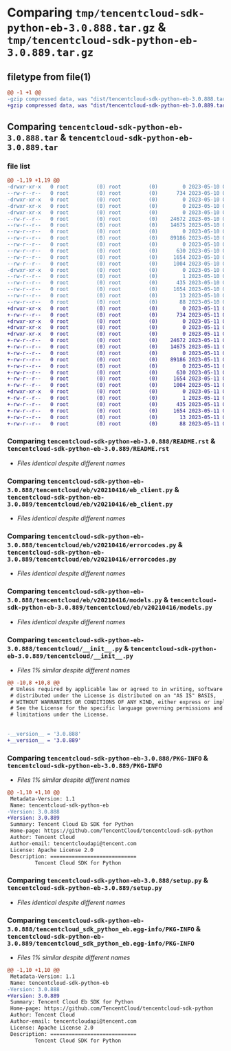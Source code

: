 # Comparing `tmp/tencentcloud-sdk-python-eb-3.0.888.tar.gz` & `tmp/tencentcloud-sdk-python-eb-3.0.889.tar.gz`

## filetype from file(1)

```diff
@@ -1 +1 @@
-gzip compressed data, was "dist/tencentcloud-sdk-python-eb-3.0.888.tar", last modified: Wed May 10 02:09:28 2023, max compression
+gzip compressed data, was "dist/tencentcloud-sdk-python-eb-3.0.889.tar", last modified: Thu May 11 02:42:44 2023, max compression
```

## Comparing `tencentcloud-sdk-python-eb-3.0.888.tar` & `tencentcloud-sdk-python-eb-3.0.889.tar`

### file list

```diff
@@ -1,19 +1,19 @@
-drwxr-xr-x   0 root         (0) root         (0)        0 2023-05-10 02:09:28.000000 tencentcloud-sdk-python-eb-3.0.888/
--rw-r--r--   0 root         (0) root         (0)      734 2023-05-10 02:09:28.000000 tencentcloud-sdk-python-eb-3.0.888/README.rst
-drwxr-xr-x   0 root         (0) root         (0)        0 2023-05-10 02:09:28.000000 tencentcloud-sdk-python-eb-3.0.888/tencentcloud/
-drwxr-xr-x   0 root         (0) root         (0)        0 2023-05-10 02:09:28.000000 tencentcloud-sdk-python-eb-3.0.888/tencentcloud/eb/
-drwxr-xr-x   0 root         (0) root         (0)        0 2023-05-10 02:09:28.000000 tencentcloud-sdk-python-eb-3.0.888/tencentcloud/eb/v20210416/
--rw-r--r--   0 root         (0) root         (0)    24672 2023-05-10 02:09:28.000000 tencentcloud-sdk-python-eb-3.0.888/tencentcloud/eb/v20210416/eb_client.py
--rw-r--r--   0 root         (0) root         (0)    14675 2023-05-10 02:09:28.000000 tencentcloud-sdk-python-eb-3.0.888/tencentcloud/eb/v20210416/errorcodes.py
--rw-r--r--   0 root         (0) root         (0)        0 2023-05-10 02:09:28.000000 tencentcloud-sdk-python-eb-3.0.888/tencentcloud/eb/v20210416/__init__.py
--rw-r--r--   0 root         (0) root         (0)    89186 2023-05-10 02:09:28.000000 tencentcloud-sdk-python-eb-3.0.888/tencentcloud/eb/v20210416/models.py
--rw-r--r--   0 root         (0) root         (0)        0 2023-05-10 02:09:28.000000 tencentcloud-sdk-python-eb-3.0.888/tencentcloud/eb/__init__.py
--rw-r--r--   0 root         (0) root         (0)      630 2023-05-10 02:09:28.000000 tencentcloud-sdk-python-eb-3.0.888/tencentcloud/__init__.py
--rw-r--r--   0 root         (0) root         (0)     1654 2023-05-10 02:09:28.000000 tencentcloud-sdk-python-eb-3.0.888/PKG-INFO
--rw-r--r--   0 root         (0) root         (0)     1004 2023-05-10 02:09:28.000000 tencentcloud-sdk-python-eb-3.0.888/setup.py
-drwxr-xr-x   0 root         (0) root         (0)        0 2023-05-10 02:09:28.000000 tencentcloud-sdk-python-eb-3.0.888/tencentcloud_sdk_python_eb.egg-info/
--rw-r--r--   0 root         (0) root         (0)        1 2023-05-10 02:09:28.000000 tencentcloud-sdk-python-eb-3.0.888/tencentcloud_sdk_python_eb.egg-info/dependency_links.txt
--rw-r--r--   0 root         (0) root         (0)      435 2023-05-10 02:09:28.000000 tencentcloud-sdk-python-eb-3.0.888/tencentcloud_sdk_python_eb.egg-info/SOURCES.txt
--rw-r--r--   0 root         (0) root         (0)     1654 2023-05-10 02:09:28.000000 tencentcloud-sdk-python-eb-3.0.888/tencentcloud_sdk_python_eb.egg-info/PKG-INFO
--rw-r--r--   0 root         (0) root         (0)       13 2023-05-10 02:09:28.000000 tencentcloud-sdk-python-eb-3.0.888/tencentcloud_sdk_python_eb.egg-info/top_level.txt
--rw-r--r--   0 root         (0) root         (0)       88 2023-05-10 02:09:28.000000 tencentcloud-sdk-python-eb-3.0.888/setup.cfg
+drwxr-xr-x   0 root         (0) root         (0)        0 2023-05-11 02:42:44.000000 tencentcloud-sdk-python-eb-3.0.889/
+-rw-r--r--   0 root         (0) root         (0)      734 2023-05-11 02:42:44.000000 tencentcloud-sdk-python-eb-3.0.889/README.rst
+drwxr-xr-x   0 root         (0) root         (0)        0 2023-05-11 02:42:44.000000 tencentcloud-sdk-python-eb-3.0.889/tencentcloud/
+drwxr-xr-x   0 root         (0) root         (0)        0 2023-05-11 02:42:44.000000 tencentcloud-sdk-python-eb-3.0.889/tencentcloud/eb/
+drwxr-xr-x   0 root         (0) root         (0)        0 2023-05-11 02:42:44.000000 tencentcloud-sdk-python-eb-3.0.889/tencentcloud/eb/v20210416/
+-rw-r--r--   0 root         (0) root         (0)    24672 2023-05-11 02:42:44.000000 tencentcloud-sdk-python-eb-3.0.889/tencentcloud/eb/v20210416/eb_client.py
+-rw-r--r--   0 root         (0) root         (0)    14675 2023-05-11 02:42:44.000000 tencentcloud-sdk-python-eb-3.0.889/tencentcloud/eb/v20210416/errorcodes.py
+-rw-r--r--   0 root         (0) root         (0)        0 2023-05-11 02:42:44.000000 tencentcloud-sdk-python-eb-3.0.889/tencentcloud/eb/v20210416/__init__.py
+-rw-r--r--   0 root         (0) root         (0)    89186 2023-05-11 02:42:44.000000 tencentcloud-sdk-python-eb-3.0.889/tencentcloud/eb/v20210416/models.py
+-rw-r--r--   0 root         (0) root         (0)        0 2023-05-11 02:42:44.000000 tencentcloud-sdk-python-eb-3.0.889/tencentcloud/eb/__init__.py
+-rw-r--r--   0 root         (0) root         (0)      630 2023-05-11 02:42:44.000000 tencentcloud-sdk-python-eb-3.0.889/tencentcloud/__init__.py
+-rw-r--r--   0 root         (0) root         (0)     1654 2023-05-11 02:42:44.000000 tencentcloud-sdk-python-eb-3.0.889/PKG-INFO
+-rw-r--r--   0 root         (0) root         (0)     1004 2023-05-11 02:42:44.000000 tencentcloud-sdk-python-eb-3.0.889/setup.py
+drwxr-xr-x   0 root         (0) root         (0)        0 2023-05-11 02:42:44.000000 tencentcloud-sdk-python-eb-3.0.889/tencentcloud_sdk_python_eb.egg-info/
+-rw-r--r--   0 root         (0) root         (0)        1 2023-05-11 02:42:44.000000 tencentcloud-sdk-python-eb-3.0.889/tencentcloud_sdk_python_eb.egg-info/dependency_links.txt
+-rw-r--r--   0 root         (0) root         (0)      435 2023-05-11 02:42:44.000000 tencentcloud-sdk-python-eb-3.0.889/tencentcloud_sdk_python_eb.egg-info/SOURCES.txt
+-rw-r--r--   0 root         (0) root         (0)     1654 2023-05-11 02:42:44.000000 tencentcloud-sdk-python-eb-3.0.889/tencentcloud_sdk_python_eb.egg-info/PKG-INFO
+-rw-r--r--   0 root         (0) root         (0)       13 2023-05-11 02:42:44.000000 tencentcloud-sdk-python-eb-3.0.889/tencentcloud_sdk_python_eb.egg-info/top_level.txt
+-rw-r--r--   0 root         (0) root         (0)       88 2023-05-11 02:42:44.000000 tencentcloud-sdk-python-eb-3.0.889/setup.cfg
```

### Comparing `tencentcloud-sdk-python-eb-3.0.888/README.rst` & `tencentcloud-sdk-python-eb-3.0.889/README.rst`

 * *Files identical despite different names*

### Comparing `tencentcloud-sdk-python-eb-3.0.888/tencentcloud/eb/v20210416/eb_client.py` & `tencentcloud-sdk-python-eb-3.0.889/tencentcloud/eb/v20210416/eb_client.py`

 * *Files identical despite different names*

### Comparing `tencentcloud-sdk-python-eb-3.0.888/tencentcloud/eb/v20210416/errorcodes.py` & `tencentcloud-sdk-python-eb-3.0.889/tencentcloud/eb/v20210416/errorcodes.py`

 * *Files identical despite different names*

### Comparing `tencentcloud-sdk-python-eb-3.0.888/tencentcloud/eb/v20210416/models.py` & `tencentcloud-sdk-python-eb-3.0.889/tencentcloud/eb/v20210416/models.py`

 * *Files identical despite different names*

### Comparing `tencentcloud-sdk-python-eb-3.0.888/tencentcloud/__init__.py` & `tencentcloud-sdk-python-eb-3.0.889/tencentcloud/__init__.py`

 * *Files 1% similar despite different names*

```diff
@@ -10,8 +10,8 @@
 # Unless required by applicable law or agreed to in writing, software
 # distributed under the License is distributed on an "AS IS" BASIS,
 # WITHOUT WARRANTIES OR CONDITIONS OF ANY KIND, either express or implied.
 # See the License for the specific language governing permissions and
 # limitations under the License.
 
 
-__version__ = '3.0.888'
+__version__ = '3.0.889'
```

### Comparing `tencentcloud-sdk-python-eb-3.0.888/PKG-INFO` & `tencentcloud-sdk-python-eb-3.0.889/PKG-INFO`

 * *Files 1% similar despite different names*

```diff
@@ -1,10 +1,10 @@
 Metadata-Version: 1.1
 Name: tencentcloud-sdk-python-eb
-Version: 3.0.888
+Version: 3.0.889
 Summary: Tencent Cloud Eb SDK for Python
 Home-page: https://github.com/TencentCloud/tencentcloud-sdk-python
 Author: Tencent Cloud
 Author-email: tencentcloudapi@tencent.com
 License: Apache License 2.0
 Description: ============================
         Tencent Cloud SDK for Python
```

### Comparing `tencentcloud-sdk-python-eb-3.0.888/setup.py` & `tencentcloud-sdk-python-eb-3.0.889/setup.py`

 * *Files identical despite different names*

### Comparing `tencentcloud-sdk-python-eb-3.0.888/tencentcloud_sdk_python_eb.egg-info/PKG-INFO` & `tencentcloud-sdk-python-eb-3.0.889/tencentcloud_sdk_python_eb.egg-info/PKG-INFO`

 * *Files 1% similar despite different names*

```diff
@@ -1,10 +1,10 @@
 Metadata-Version: 1.1
 Name: tencentcloud-sdk-python-eb
-Version: 3.0.888
+Version: 3.0.889
 Summary: Tencent Cloud Eb SDK for Python
 Home-page: https://github.com/TencentCloud/tencentcloud-sdk-python
 Author: Tencent Cloud
 Author-email: tencentcloudapi@tencent.com
 License: Apache License 2.0
 Description: ============================
         Tencent Cloud SDK for Python
```

